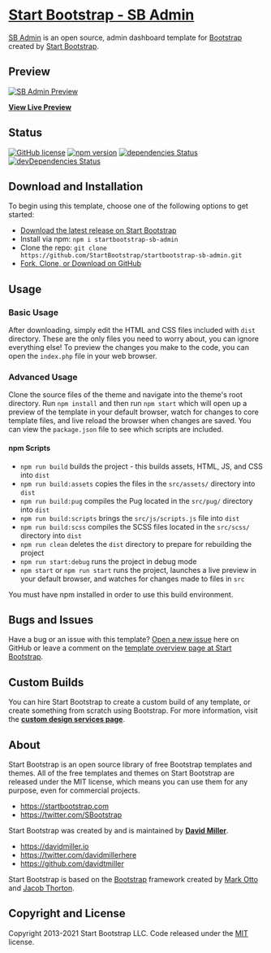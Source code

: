 # [Start Bootstrap - SB Admin](https://startbootstrap.com/template/sb-admin/)

[SB Admin](https://startbootstrap.com/template/sb-admin/) is an open source, admin dashboard template for [Bootstrap](https://getbootstrap.com/) created by [Start Bootstrap](https://startbootstrap.com/).

## Preview

[![SB Admin Preview](https://assets.startbootstrap.com/img/screenshots/templates/sb-admin.png)](https://startbootstrap.github.io/startbootstrap-sb-admin/)

**[View Live Preview](https://startbootstrap.github.io/startbootstrap-sb-admin/)**

## Status

[![GitHub license](https://img.shields.io/badge/license-MIT-blue.svg)](https://raw.githubusercontent.com/StartBootstrap/startbootstrap-sb-admin/master/LICENSE)
[![npm version](https://img.shields.io/npm/v/startbootstrap-sb-admin.svg)](https://www.npmjs.com/package/startbootstrap-sb-admin)
[![dependencies Status](https://david-dm.org/StartBootstrap/startbootstrap-sb-admin/status.svg)](https://david-dm.org/StartBootstrap/startbootstrap-sb-admin)
[![devDependencies Status](https://david-dm.org/StartBootstrap/startbootstrap-sb-admin/dev-status.svg)](https://david-dm.org/StartBootstrap/startbootstrap-sb-admin?type=dev)

## Download and Installation

To begin using this template, choose one of the following options to get started:

* [Download the latest release on Start Bootstrap](https://startbootstrap.com/template/sb-admin/)
* Install via npm: `npm i startbootstrap-sb-admin`
* Clone the repo: `git clone https://github.com/StartBootstrap/startbootstrap-sb-admin.git`
* [Fork, Clone, or Download on GitHub](https://github.com/StartBootstrap/startbootstrap-sb-admin)

## Usage

### Basic Usage

After downloading, simply edit the HTML and CSS files included with `dist` directory. These are the only files you need to worry about, you can ignore everything else! To preview the changes you make to the code, you can open the `index.php` file in your web browser.

### Advanced Usage

Clone the source files of the theme and navigate into the theme's root directory. Run `npm install` and then run `npm start` which will open up a preview of the template in your default browser, watch for changes to core template files, and live reload the browser when changes are saved. You can view the `package.json` file to see which scripts are included.

#### npm Scripts

* `npm run build` builds the project - this builds assets, HTML, JS, and CSS into `dist`
* `npm run build:assets` copies the files in the `src/assets/` directory into `dist`
* `npm run build:pug` compiles the Pug located in the `src/pug/` directory into `dist`
* `npm run build:scripts` brings the `src/js/scripts.js` file into `dist`
* `npm run build:scss` compiles the SCSS files located in the `src/scss/` directory into `dist`
* `npm run clean` deletes the `dist` directory to prepare for rebuilding the project
* `npm run start:debug` runs the project in debug mode
* `npm start` or `npm run start` runs the project, launches a live preview in your default browser, and watches for changes made to files in `src`

You must have npm installed in order to use this build environment.

## Bugs and Issues

Have a bug or an issue with this template? [Open a new issue](https://github.com/StartBootstrap/startbootstrap-sb-admin/issues) here on GitHub or leave a comment on the [template overview page at Start Bootstrap](https://startbootstrap.com/template/sb-admin/).

## Custom Builds

You can hire Start Bootstrap to create a custom build of any template, or create something from scratch using Bootstrap. For more information, visit the **[custom design services page](https://startbootstrap.com/bootstrap-design-services/)**.

## About

Start Bootstrap is an open source library of free Bootstrap templates and themes. All of the free templates and themes on Start Bootstrap are released under the MIT license, which means you can use them for any purpose, even for commercial projects.

* <https://startbootstrap.com>
* <https://twitter.com/SBootstrap>

Start Bootstrap was created by and is maintained by **[David Miller](https://davidmiller.io/)**.

* <https://davidmiller.io>
* <https://twitter.com/davidmillerhere>
* <https://github.com/davidtmiller>

Start Bootstrap is based on the [Bootstrap](https://getbootstrap.com/) framework created by [Mark Otto](https://twitter.com/mdo) and [Jacob Thorton](https://twitter.com/fat).

## Copyright and License

Copyright 2013-2021 Start Bootstrap LLC. Code released under the [MIT](https://github.com/StartBootstrap/startbootstrap-sb-admin/blob/master/LICENSE) license.
